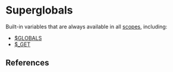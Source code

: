 # Superglobals

Built-in variables that are always available in all [scopes](#scopes), including:

- [$GLOBALS](%24GLOBALS.md)
- [$_GET](%24_GET.md)

## References